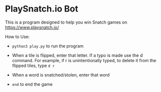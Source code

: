 # PlaySnatch.io Bot

This is a program designed to help you win Snatch games on https://www.playsnatch.io/

How to Use:

- `python3 play.py` to run the program

- When a tile is flipped, enter that letter. If a typo is made use the d command. For example, if r is unintentionally typed, to delete it from the flipped tiles, type `d r`

- When a word is snatched/stolen, enter that word

- `end` to end the game
